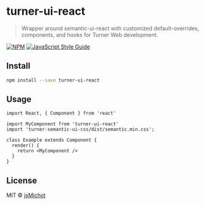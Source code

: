 # turner-ui-react

> Wrapper around semantic-ui-react with customized default-overrides, components, and hooks for Turner Web development.

[![NPM](https://img.shields.io/npm/v/turner-ui-react.svg)](https://www.npmjs.com/package/turner-ui-react) [![JavaScript Style Guide](https://img.shields.io/badge/code_style-standard-brightgreen.svg)](https://standardjs.com)

## Install

```bash
npm install --save turner-ui-react
```

## Usage

```tsx
import React, { Component } from 'react'

import MyComponent from 'turner-ui-react'
import 'turner-semantic-ui-css/dist/semantic.min.css';

class Example extends Component {
  render() {
    return <MyComponent />
  }
}
```

## License

MIT © [jsMichot](https://github.com/jsMichot)
